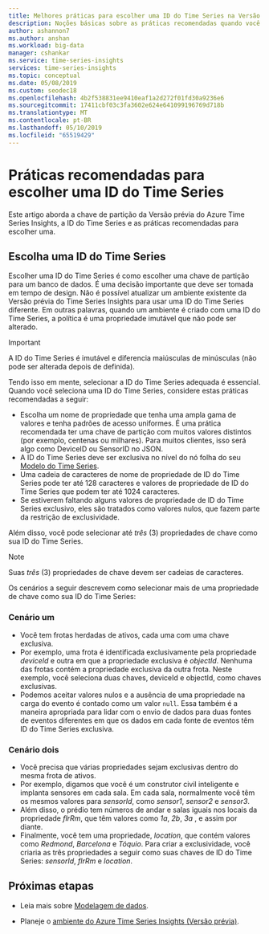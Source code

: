 ```yaml
---
title: Melhores práticas para escolher uma ID do Time Series na Versão Prévia do Azure Time Series Insights | Microsoft Docs
description: Noções básicas sobre as práticas recomendadas quando você escolhe uma ID do Time Series na Versão prévia do Azure Time Series Insights.
author: ashannon7
ms.author: anshan
ms.workload: big-data
manager: cshankar
ms.service: time-series-insights
services: time-series-insights
ms.topic: conceptual
ms.date: 05/08/2019
ms.custom: seodec18
ms.openlocfilehash: 4b2f538831ee9410eaf1a2d272f01fd30a9236e6
ms.sourcegitcommit: 17411cbf03c3fa3602e624e641099196769d718b
ms.translationtype: MT
ms.contentlocale: pt-BR
ms.lasthandoff: 05/10/2019
ms.locfileid: "65519429"
---
```

# <a name="best-practices-for-choosing-a-time-series-id"></a>Práticas recomendadas para escolher uma ID do Time Series

Este artigo aborda a chave de partição da Versão prévia do Azure Time Series Insights, a ID do Time Series e as práticas recomendadas para escolher uma.

## <a name="choose-a-time-series-id"></a>Escolha uma ID do Time Series

Escolher uma ID do Time Series é como escolher uma chave de partição para um banco de dados. É uma decisão importante que deve ser tomada em tempo de design. Não é possível atualizar um ambiente existente da Versão prévia do Time Series Insights para usar uma ID do Time Series diferente. Em outras palavras, quando um ambiente é criado com uma ID do Time Series, a política é uma propriedade imutável que não pode ser alterado.

> [!IMPORTANT]
> A ID do Time Series é imutável e diferencia maiúsculas de minúsculas (não pode ser alterada depois de definida).

Tendo isso em mente, selecionar a ID do Time Series adequada é essencial. Quando você seleciona uma ID do Time Series, considere estas práticas recomendadas a seguir:

* Escolha um nome de propriedade que tenha uma ampla gama de valores e tenha padrões de acesso uniformes. É uma prática recomendada ter uma chave de partição com muitos valores distintos (por exemplo, centenas ou milhares). Para muitos clientes, isso será algo como DeviceID ou SensorID no JSON.
* A ID do Time Series deve ser exclusiva no nível do nó folha do seu [Modelo do Time Series](./time-series-insights-update-tsm.md).
* Uma cadeia de caracteres de nome de propriedade de ID do Time Series pode ter até 128 caracteres e valores de propriedade de ID do Time Series que podem ter até 1024 caracteres.
* Se estiverem faltando alguns valores de propriedade de ID do Time Series exclusivo, eles são tratados como valores nulos, que fazem parte da restrição de exclusividade.

Além disso, você pode selecionar até *três* (3) propriedades de chave como sua ID do Time Series.

  > [!NOTE]
  > Suas *três* (3) propriedades de chave devem ser cadeias de caracteres.

Os cenários a seguir descrevem como selecionar mais de uma propriedade de chave como sua ID do Time Series:  

### <a name="scenario-one"></a>Cenário um

* Você tem frotas herdadas de ativos, cada uma com uma chave exclusiva.
* Por exemplo, uma frota é identificada exclusivamente pela propriedade *deviceId* e outra em que a propriedade exclusiva é *objectId*. Nenhuma das frotas contém a propriedade exclusiva da outra frota. Neste exemplo, você seleciona duas chaves, deviceId e objectId, como chaves exclusivas.
* Podemos aceitar valores nulos e a ausência de uma propriedade na carga do evento é contado como um valor `null`. Essa também é a maneira apropriada para lidar com o envio de dados para duas fontes de eventos diferentes em que os dados em cada fonte de eventos têm ID do Time Series exclusiva.

### <a name="scenario-two"></a>Cenário dois

* Você precisa que várias propriedades sejam exclusivas dentro do mesma frota de ativos. 
* Por exemplo, digamos que você é um construtor civil inteligente e implanta sensores em cada sala. Em cada sala, normalmente você têm os mesmos valores para *sensorId*, como *sensor1*, *sensor2* e *sensor3*.
* Além disso, o prédio tem números de andar e salas iguais nos locais da propriedade *flrRm*, que têm valores como *1a*, *2b*, *3a* , e assim por diante.
* Finalmente, você tem uma propriedade, *location*, que contém valores como *Redmond*, *Barcelona* e *Tóquio*. Para criar a exclusividade, você criaria as três propriedades a seguir como suas chaves de ID do Time Series: *sensorId*, *flrRm* e *location*.

## <a name="next-steps"></a>Próximas etapas

* Leia mais sobre [Modelagem de dados](./time-series-insights-update-tsm.md).

* Planeje o [ambiente do Azure Time Series Insights (Versão prévia)](./time-series-insights-update-plan.md).